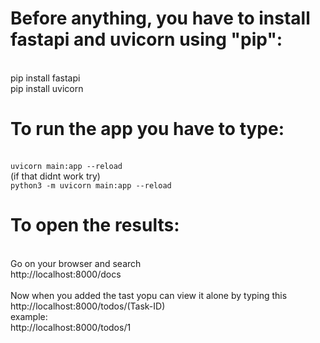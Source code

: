 # Before anything, you have to install fastapi and uvicorn using "pip":
<br>pip install fastapi
<br>pip install uvicorn
<br>
# To run the app you have to type:
<br>```uvicorn main:app --reload```
<br>(if that didnt work try)
<br>```python3 -m uvicorn main:app --reload```
<br>
# To open the results:
<br>Go on your browser and search
<br>http://localhost:8000/docs
<br>
<br>Now when you added the tast yopu can view it alone by typing this
<br>http://localhost:8000/todos/(Task-ID)
<br>example:
<br>http://localhost:8000/todos/1
